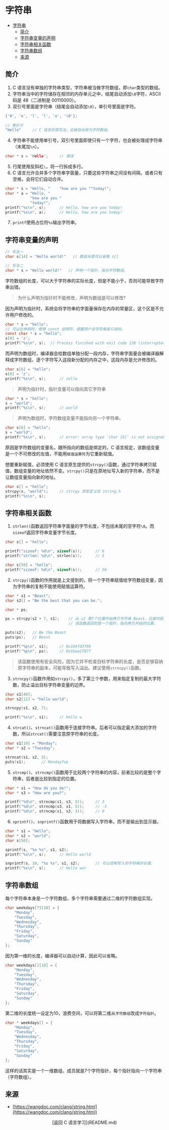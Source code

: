 # 字符串
- [字符串](#字符串)
  - [简介](#简介)
  - [字符串变量的声明](#字符串变量的声明)
  - [字符串相关函数](#字符串相关函数)
  - [字符串数组](#字符串数组)
  - [来源](#来源)

## 简介
1. C 语言没有单独的字符串类型，字符串被当做字符数组，即`char`类型的数组。
2. 字符串当中的字符储存在相邻的内存单元之中，结尾自动添加`\0`字符，ASCII码是 48（二进制是 00110000）。
3. 双引号里面是字符串（结尾会自动添加`\0`），单引号里面是字符。
```c
{'H', 'e', 'l', 'l', 'o', '\0'};
    
// 等价于
"Hello"     // C 语言的简写法，会被自动视为字符数组。
```
4. 字符串不能使用单引号，双引号里面即使只有一个字符，也会被处理成字符串（末尾加`\n`）。
```c
char * s = 'Hello';     // 错误
```
5. 行尾使用反斜杠`\`，将一行拆成多行。
6. C 语言允许合并多个字符串字面量，只要这些字符串之间没有间隔，或者只有空格，会将它们自动合并。
```c
char * s = "Hello, "    "how are you ""today!";
char * a = "Hello, "
           "how are you "
           "today!";
printf("%s\n", s);      // Hello, how are you today!
printf("%s\n", a);      // Hello, how are you today!
```
7. `printf`使用占位符`%s`输出字符串。

## 字符串变量的声明
```c
// 写法一
char s[14] = "Hello world!"   // 数组长度可以省略 s[]

// 写法二
char * s = "Hello world!"   // 声明一个指针，指向字符数组。
```
字符数组的长度，可以大于字符串的实际长度，但是不能小于，否则可能导致字符串出错。

> 为什么声明为指针时不能修改，声明为数组是可以修改?

因为声明为指针时，系统会将字符串的字面量保存在内存的常量区，这个区是不允许用户修改的。
```c
char * s = "hello";
// 可以在申明时，使用 const 说明符，提醒用户该字符串是只读的。
const char * s = "hello";
s[0] = 'z';
printf("%s\n", s);  // Process finished with exit code 138 (interrupted by signal 10: SIGBUS)
```

而声明为数组时，编译器会给数组单独分配一段内存，字符串字面量会被编译器解释成字符数组，逐个字符写入这段新分配的内存之中，这段内存是允许修改的。
```c
char s[6] = "hello";
s[0] = 'z';
printf("%s\n", s);      // zello
```

> 声明为指针时，指针变量可以指向其它字符串
```c
char * s = "hello";
s = "world";
printf("%s\n", s);      // world
```
> 声明为数组时，字符数组变量不能指向另一个字符串。
```c
char s[6] = "hello";
s = "world";
printf("%s\n", s);      // error: array type 'char [6]' is not assignable
```
原因是字符数组的变量名，跟所指向的数组是绑定的，C 语言规定，该数组变量是一个不可修改的左值，不能用`赋值运算符`为它重新赋值。

想要重新赋值，必须使用 C 语言原生提供的`strcpy()`函数，通过字符串拷贝赋值，数组变量的地址依然不变。`strcpy()`只是在原地址写入新的字符串，而不是让数组变量指向新的地址。
```c
char s[] = "hello";
strcpy(s, "world");     // strcpy 原型定义在 string.h
printf("%s\n", s);
```

## 字符串相关函数
1. `strlen()`函数返回字符串字面量的字节长度，不包括末尾的空字符`\0`。而`sizeof`返回字符串变量字节长度。
```c
char s[] = "hello";

printf("sizeof: %d\n", sizeof(s));      // 6
printf("strlen: %d\n", strlen(s));      // 5

char s[50] = "hello";
printf("sizeof: %d\n", sizeof(s));      // 50
```

2. `strcpy()`函数的作用就是上文提到的，将一个字符串赋值给字符数组变量，因为字符串的复制不能使用赋值运算符。
```c
char * s1 = "Beast";
char s2[] = "Be the best that you can be.";

char * ps;

ps = strcpy(s2 + 7, s1);    // 从 s2 第7个位置开始拷贝字符串 Beast，后面内容会被截去。
                            // 该函数返回的是一个指针，指向拷贝开始的位置。

puts(s2);   // Be the Beast
puts(ps);   // Beast

printf("%p\n", s1);     // 0x104fd3f90
printf("%p\n", ps);     // 0x16ae2f877
```
> 该函数使用有安全风险，因为它并不检查目标字符串的长度，是否足够容纳原字符串的副本，可能导致写入溢出。建议使用`strncpy()`函数。

3. `strncpy()`函数作用如`strcpy()`，多了第三个参数，用来指定复制的最大字符数，防止溢出目标字符串变量的边界。
```c
char s1[40];
char s2[12] = "hello world";

strncpy(s1, s2, 7);

printf("%s\n", s1);     // hello w
```

4. `strcat()`、`strncat()`函数用于连接字符串。后者可以指定最大添加的字符数，所以`strcat()`需要注意原字符串的长度。
```c
char s1[10] = "Monday";
char * s2 = "Tuesday";

strncat(s1, s2, 3);
puts(s1);       // MondayTue
```

5. `strcmp()`、`strncmp()`函数用于比较两个字符串的内容，前者比较的是整个字符串，后者是比较到指定的位置。
```c
char * s1 = "How do you do!";
char * s3 = "How are you?";

printf("%d\n", strncmp(s1, s3, 5));     // 3
printf("%d\n", strncmp(s3, s1, 5));     // -3
printf("%d\n", strncmp(s1, s3, 3));     // 0
```

6. `sprintf()`、`snprintf()`函数用于将数据写入字符串，而不是输出到显示器。
```c
char * s1 = "Hello";
char * s2 = "world";
char s[50];

sprintf(s, "%s %s", s1, s2);
printf("%s\n", s);      // Hello world

snprintf(s, 10, "%s %s", s1, s2);       // 可以控制写入的字符串的长度。
printf("%s\n", s);      // Hello wor
```

## 字符串数组
每个字符串本身是一个字符数组，多个字符串需要通过二维的字符数组实现。
```c
char weekdays[7][10] = {
    "Monday",
    "Tuesday",
    "Wednesday",
    "Thursday",
    "Friday",
    "Saturday",
    "Sunday"
};
```

因为第一维的长度，编译器可以自动计算，因此可以省略。
```c
char weekdays[][10] = {
    "Monday",
    "Tuesday",
    "Wednesday",
    "Thursday",
    "Friday",
    "Saturday",
    "Sunday"
};
```

第二维的长度统一设定为10，浪费空间，可以将第二维从`字符数组`改成`字符指针`。
```c
char * weekdays[] = {
    "Monday",
    "Tuesday",
    "Wednesday",
    "Thursday",
    "Friday",
    "Saturday",
    "Sunday"
};
```
这样的话其实是一个一维数组，成员就是7个字符指针，每个指针指向一个字符串（字符数组）。

## 来源
* [https://wangdoc.com/clang/string.html](https://wangdoc.com/clang/string.html)

<div style="text-align: center;">[返回 C 语言学习](README.md)</div>
